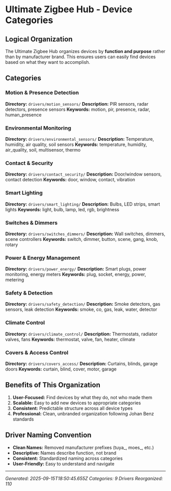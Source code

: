 # Ultimate Zigbee Hub - Device Categories

## Logical Organization

The Ultimate Zigbee Hub organizes devices by **function and purpose** rather than by manufacturer brand. This ensures users can easily find devices based on what they want to accomplish.

## Categories


### Motion & Presence Detection
**Directory:** `drivers/motion_sensors/`
**Description:** PIR sensors, radar detectors, presence sensors
**Keywords:** motion, pir, presence, radar, human_presence


### Environmental Monitoring
**Directory:** `drivers/environmental_sensors/`
**Description:** Temperature, humidity, air quality, soil sensors
**Keywords:** temperature, humidity, air_quality, soil, multisensor, thermo


### Contact & Security
**Directory:** `drivers/contact_security/`
**Description:** Door/window sensors, contact detection
**Keywords:** door, window, contact, vibration


### Smart Lighting
**Directory:** `drivers/smart_lighting/`
**Description:** Bulbs, LED strips, smart lights
**Keywords:** light, bulb, lamp, led, rgb, brightness


### Switches & Dimmers
**Directory:** `drivers/switches_dimmers/`
**Description:** Wall switches, dimmers, scene controllers
**Keywords:** switch, dimmer, button, scene, gang, knob, rotary


### Power & Energy Management
**Directory:** `drivers/power_energy/`
**Description:** Smart plugs, power monitoring, energy meters
**Keywords:** plug, socket, energy, power, metering


### Safety & Detection
**Directory:** `drivers/safety_detection/`
**Description:** Smoke detectors, gas sensors, leak detection
**Keywords:** smoke, co, gas, leak, water, detector


### Climate Control
**Directory:** `drivers/climate_control/`
**Description:** Thermostats, radiator valves, fans
**Keywords:** thermostat, valve, fan, heater, climate


### Covers & Access Control
**Directory:** `drivers/covers_access/`
**Description:** Curtains, blinds, garage doors
**Keywords:** curtain, blind, cover, motor, garage



## Benefits of This Organization

1. **User-Focused:** Find devices by what they do, not who made them
2. **Scalable:** Easy to add new devices to appropriate categories
3. **Consistent:** Predictable structure across all device types
4. **Professional:** Clean, unbranded organization following Johan Benz standards

## Driver Naming Convention

- **Clean Names:** Removed manufacturer prefixes (tuya_, moes_, etc.)
- **Descriptive:** Names describe function, not brand
- **Consistent:** Standardized naming across categories
- **User-Friendly:** Easy to understand and navigate

---
*Generated: 2025-09-15T18:50:45.655Z*
*Categories: 9*
*Drivers Reorganized: 110*